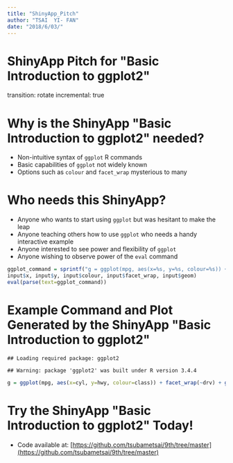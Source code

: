 ```yaml
---
title: "ShinyApp_Pitch"
author: "TSAI  YI- FAN"
date: "2018/6/03/"
---
```

ShinyApp Pitch for "Basic Introduction to ggplot2"
=====================================================  

transition: rotate
incremental: true

Why is the ShinyApp "Basic Introduction to ggplot2" needed?
========================================================

- Non-intuitive syntax of `ggplot` R commands
- Basic capabilities of `ggplot` not widely known
- Options such as `colour` and `facet_wrap` mysterious to many

Who needs this ShinyApp?
========================================================

- Anyone who wants to start using `ggplot` but was hesitant to make the leap
- Anyone teaching others how to use `ggplot` who needs a handy interactive example
- Anyone interested to see power and flexibility of `ggplot`
- Anyone wishing to observe power of the `eval` command

```r
ggplot_command = sprintf("g = ggplot(mpg, aes(x=%s, y=%s, colour=%s)) + facet_wrap(~%s) + geom_%s()",
input$x, input$y, input$colour, input$facet_wrap, input$geom)
eval(parse(text=ggplot_command))
```

Example Command and Plot Generated by the ShinyApp "Basic Introduction to ggplot2"
========================================================

```
## Loading required package: ggplot2
```

```
## Warning: package 'ggplot2' was built under R version 3.4.4
```

```r
g = ggplot(mpg, aes(x=cyl, y=hwy, colour=class)) + facet_wrap(~drv) + geom_point()
```


Try the ShinyApp "Basic Introduction to ggplot2" Today!
========================================================



- Code available at: [https://github.com/tsubametsai/9th/tree/master](https://github.com/tsubametsai/9th/tree/master) 


